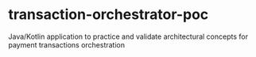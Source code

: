 # transaction-orchestrator-poc
Java/Kotlin application to practice and validate architectural concepts for payment transactions orchestration
